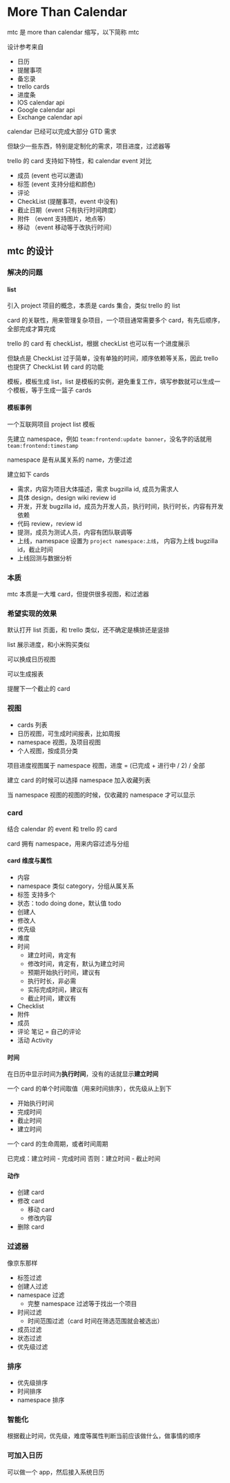 More Than Calendar
===

mtc 是 more than calendar 缩写，以下简称 mtc

设计参考来自

- 日历
- 提醒事项
- 备忘录
- trello cards
- 进度条
- IOS calendar api
- Google calendar api
- Exchange calendar api

calendar 已经可以完成大部分 GTD 需求

但缺少一些东西，特别是定制化的需求，项目进度，过滤器等

trello 的 card 支持如下特性，和 calendar event 对比

- 成员 (event 也可以邀请)
- 标签 (event 支持分组和颜色)
- 评论
- CheckList (提醒事项，event 中没有)
- 截止日期（event 只有执行时间跨度）
- 附件 （event 支持图片，地点等）
- 移动 （event 移动等于改执行时间）


mtc 的设计
---

### 解决的问题

#### list

引入 project 项目的概念，本质是 cards 集合，类似 trello 的 list

card 的关联性，用来管理复杂项目，一个项目通常需要多个 card，有先后顺序，全部完成才算完成

trello 的 card 有 checkList，根据 checkList 也可以有一个进度展示

但缺点是 CheckList 过于简单，没有单独的时间，顺序依赖等关系，因此 trello 也提供了 CheckList 转 card 的功能

模板，模板生成 list，list 是模板的实例，避免重复工作，填写参数就可以生成一个模板，等于生成一篮子 cards

#### 模板事例

一个互联网项目 project list 模板

先建立 namespace，例如 `team:frontend:update banner`，没名字的话就用 `team:frontend:timestamp`

namespace 是有从属关系的 name，方便过滤

建立如下 cards

- 需求，内容为项目大体描述，需求 bugzilla id, 成员为需求人
- 具体 design，design wiki review id
- 开发，开发 bugzilla id，成员为开发人员，执行时间，执行时长，内容有开发依赖
- 代码 review，review id
- 提测，成员为测试人员，内容有团队联调等
- 上线，namespace 设置为 `project namespace:上线`， 内容为上线 bugzilla id，截止时间
- 上线回测与数据分析


### 本质

mtc 本质是一大堆 card，但提供很多视图，和过滤器


### 希望实现的效果

默认打开 list 页面，和 trello 类似，还不确定是横排还是竖排

list 展示进度，和小米购买类似

可以换成日历视图

可以生成报表

提醒下一个截止的 card


### 视图

- cards 列表
- 日历视图，可生成时间报表，比如周报
- namespace 视图，及项目视图
- 个人视图，按成员分类

项目进度视图属于 namespace 视图，进度 = (已完成 + 进行中 / 2) / 全部

建立 card 的时候可以选择 namespace 加入收藏列表

当 namespace 视图的视图的时候，仅收藏的 namespace 才可以显示

### card

结合 calendar 的 event 和 trello 的 card

card 拥有 namespace，用来内容过滤与分组

#### card 维度与属性

- 内容
- namespace 类似 category，分组从属关系
- 标签 支持多个
- 状态：todo doing done，默认值 todo
- 创建人
- 修改人
- 优先级
- 难度
- 时间
	- 建立时间，肯定有
	- 修改时间，肯定有，默认为建立时间
	- 预期开始执行时间，建议有
	- 执行时长，非必需
	- 实际完成时间，建议有
	- 截止时间，建议有
- Checklist
- 附件
- 成员
- 评论 笔记 = 自己的评论
- 活动 Activity

#### 时间

在日历中显示时间为**执行时间**，没有的话就显示**建立时间**

一个 card 的单个时间取值（用来时间排序），优先级从上到下

- 开始执行时间
- 完成时间
- 截止时间
- 建立时间

一个 card 的生命周期，或者时间周期

已完成：建立时间 - 完成时间
否则：建立时间 - 截止时间

#### 动作

- 创建 card
- 修改 card
	- 移动 card
	- 修改内容
- 删除 card


### 过滤器

像京东那样

- 标签过滤
- 创建人过滤
- namespace 过滤
	- 完整 namespace 过滤等于找出一个项目
- 时间过滤
	- 时间范围过滤（card 时间在筛选范围就会被选出）
- 成员过滤
- 状态过滤
- 优先级过滤


### 排序

- 优先级排序
- 时间排序
- namespace 排序


### 智能化

根据截止时间，优先级，难度等属性判断当前应该做什么，做事情的顺序


### 可加入日历

可以做一个 app，然后接入系统日历
